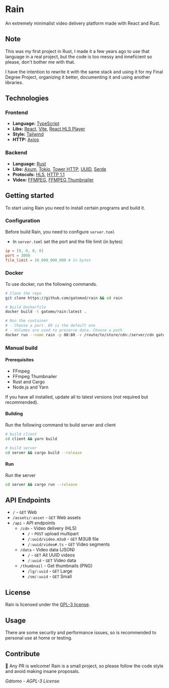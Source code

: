 # Rain
An extremely minimalist video delivery platform made with React and Rust.

## Note
This was my first project in Rust, I made it a few years ago to use that language in a real project, but the code is too messy and inneficient so please, don't bother me with that.

I have the intention to rewrite it with the same stack and using it for my Final Degree Project, organizing it better, documenting it and using another libraries.

## Technologies
### Frontend
- **Language:** [TypeScript](https://www.typescriptlang.org/)
- **Libs:** [React](https://reactjs.org/), [Vite](https://vitejs.dev/), [React HLS Player](https://www.npmjs.com/package/react-hls-player)
- **Style:** [Tailwind](https://tailwindcss.com/)
- **HTTP:** [Axios](https://axios-http.com/)

### Backend
- **Language:** [Rust](https://www.rust-lang.org/)
- **Libs:** [Axum](https://github.com/tokio-rs/axum), [Tokio](https://tokio.rs/), [Tower HTTP](https://github.com/tower-rs/tower-http), [UUID](https://github.com/uuid-rs/uuid), [Serde](https://serde.rs/)
- **Protocols:** [HLS](https://www.rfc-editor.org/rfc/rfc8216), [HTTP 1.1](https://www.rfc-editor.org/rfc/rfc2616)
- **Video:** [FFMPEG](https://ffmpeg.org/), [FFMPEG Thumbnailer](https://github.com/dirkvdb/ffmpegthumbnailer)

## Getting started
To start using Rain you need to install certain programs and build it.
### Configuration
Before build Rain, you need to configure `server.toml`

- In `server.toml` set the port and the file limit (in bytes)
```toml
ip = [0, 0, 0, 0]
port = 3000
file_limit = 10_000_000_000 # In bytes
```


### Docker
To use docker, run the following commands.
```sh
# Clone the repo
git clone https://github.com/gatomod/rain && cd rain

# Build Dockerfile
docker build -t gatomo/rain:latest .

# Run the container
# - Choose a port. 80 is the default one
# - Volumes are used to preserve data. Choose a path
docker run --name rain -p 80:80 -v /route/to/store/cdn:/server/cdn gatomo/rain
```

### Manual build
#### Prerequisites
- FFmpeg
- FFmpeg Thumbnailer
- Rust and Cargo
- Node.js and Yarn

If you have all installed, update all to latest versions (not required but recommended).

#### Building
Run the following command to build server and client
```sh
# build client
cd client && yarn build

# build server
cd server && cargo build --release
```

#### Run
Run the server
```sh
cd server && cargo run --release
```

## API Endpoints
* `/` - `GET` Web
* `/assets/:asset` - `GET` Web assets
* `/api` - API endpoints
  * `/cdn` - Video delivery (HLS)
      * `/` - `POST` upload multipart
      * `/:uuid/video.m3u8` - `GET` M3U8 file
      * `/:uuid/video#.ts` - `GET` Video segments
  * `/data` - Video data (JSON)
      * `/` - `GET` All UUID videos
      * `/:uuid` - `GET` Video data
  * `/thumbnail` - Get thumbnails (PNG)
      * `/lg/:uuid` - `GET` Large
      * `/sm/:uuid` - `GET` Small


## License
Rain is licensed under the [GPL-3 license](https://www.gnu.org/licenses/gpl-3.0.html).

## Usage
There are some security and performance issues, so is recommended to personal use at home or testing.

## Contribute
🥳 Any PR is welcome! Rain is a small project, so please follow the code style and avoid making insane proposals.

*Gátomo - AGPL-3 License*

